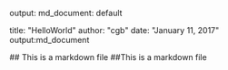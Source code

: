 output: md\_document: default

title: "HelloWorld" author: "cgb" date: "January 11, 2017"
output:md\_document

\#\# This is a markdown file
##This is a markdown file
